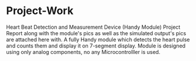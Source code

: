 # Project-Work
Heart Beat Detection and Measurement Device (Handy Module)
Project Report along with the module's pics as well as the simulated output's pics are attached here with.
A fully Handy module which detects the heart pulse and counts them and display it on 7-segment display.
Module is designed using only analog components, no any Microcontrolller is used.
